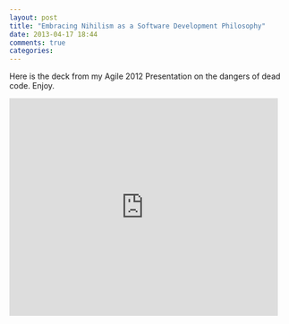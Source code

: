 ```yaml
---
layout: post
title: "Embracing Nihilism as a Software Development Philosophy"
date: 2013-04-17 18:44
comments: true
categories: 
---
```


Here is the deck from my Agile 2012 Presentation on the dangers of dead code. Enjoy.

<iframe src="https://docs.google.com/presentation/d/1JI09CxuAflhf_FBLCVpnQsgJA_HWA6k0hnQsjxU0lhE/embed?start=false&loop=false&delayms=3000" frameborder="0" width="480" height="389" allowfullscreen="true" mozallowfullscreen="true" webkitallowfullscreen="true"></iframe>